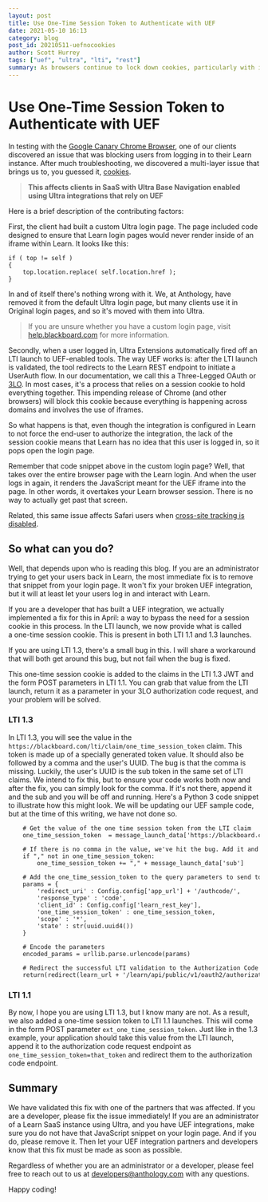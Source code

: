 ```yaml
---
layout: post
title: Use One-Time Session Token to Authenticate with UEF
date: 2021-05-10 16:13
category: blog
post_id: 20210511-uefnocookies
author: Scott Hurrey
tags: ["uef", "ultra", "lti", "rest"]
summary: As browsers continue to lock down cookies, particularly with iframes, there is a new way to handle authentication with the Ultra Extension Framework.
---
```


# Use One-Time Session Token to Authenticate with UEF

In testing with the [Google Canary Chrome Browser](https://www.google.com/chrome/canary/), one of our clients discovered an issue that was blocking users from logging in to their Learn instance. After much troubleshooting, we discovered a multi-layer issue that brings us to, you guessed it, [cookies](https://docs.blackboard.com/blog/2020/10/15/Cookies-and-Browsers).

> **This affects clients in SaaS with Ultra Base Navigation enabled using Ultra integrations that rely on UEF**

Here is a brief description of the contributing factors:

First, the client had built a custom Ultra login page. The page included code designed to ensure that Learn login pages would never render inside of an iframe within Learn. It looks like this:

```
if ( top != self )
{
    top.location.replace( self.location.href );
}
```

In and of itself there's nothing wrong with it. We, at Anthology, have removed it from the default Ultra login page, but many clients use it in Original login pages, and so it's moved with them into Ultra.

> If you are unsure whether you have a custom login page, visit [help.blackboard.com](https://help.blackboard.com/Learn/Administrator/SaaS/User_Interface_Options/Ultra_Experience/Institution_Branding/Customize_the_Login_Page) for more information.

Secondly, when a user logged in, Ultra Extensions automatically fired off an LTI launch to UEF-enabled tools. The way UEF works is: after the LTI launch is validated, the tool redirects to the Learn REST endpoint to initiate a UserAuth flow. In our documentation, we call this a Three-Legged OAuth or [3LO](https://docs.blackboard.com/learn/rest/getting-started/3lo). In most cases, it's a process that relies on a session cookie to hold everything together. This impending release of Chrome (and other browsers) will block this cookie because everything is happening across domains and involves the use of iframes.

So what happens is that, even though the integration is configured in Learn to not force the end-user to authorize the integration, the lack of the session cookie means that Learn has no idea that this user is logged in, so it pops open the login page.

Remember that code snippet above in the custom login page? Well, that takes over the entire browser page with the Learn login. And when the user logs in again, it renders the JavaScript meant for the UEF iframe into the page. In other words, it overtakes your Learn browser session. There is no way to actually get past that screen.

Related, this same issue affects Safari users when [cross-site tracking is disabled](https://support.apple.com/guide/safari/prevent-cross-site-tracking-sfri40732/mac).

## So what can you do?

Well, that depends upon who is reading this blog. If you are an administrator trying to get your users back in Learn, the most immediate fix is to remove that snippet from your login page. It won't fix your broken UEF integration, but it will at least let your users log in and interact with Learn.

If you are a developer that has built a UEF integration, we actually implemented a fix for this in April: a way to bypass the need for a session cookie in this process. In the LTI launch, we now provide what is called a one-time session cookie. This is present in both LTI 1.1 and 1.3 launches.

If you are using LTI 1.3, there's a small bug in this. I will share a workaround that will both get around this bug, but not fail when the bug is fixed.

This one-time session cookie is added to the claims in the LTI 1.3 JWT and the form POST parameters in LTI 1.1. You can grab that value from the LTI launch, return it as a parameter in your 3LO authorization code request, and your problem will be solved.

### LTI 1.3

In LTI 1.3, you will see the value in the `https://blackboard.com/lti/claim/one_time_session_token` claim. This token is made up of a specially generated token value. It should also be followed by a comma and the user's UUID. The bug is that the comma is missing. Luckily, the user's UUID is the sub token in the same set of LTI claims. We intend to fix this, but to ensure your code works both now and after the fix, you can simply look for the comma. If it's not there, append it and the sub and you will be off and running. Here's a Python 3 code snippet to illustrate how this might look. We will be updating our UEF sample code, but at the time of this writing, we have not done so.

```
    # Get the value of the one time session token from the LTI claim
    one_time_session_token  = message_launch_data['https://blackboard.com/lti/claim/one_time_session_token']

    # If there is no comma in the value, we've hit the bug. Add it and the user's UUID
    if "," not in one_time_session_token:
        one_time_session_token += "," + message_launch_data['sub']

    # Add the one_time_session_token to the query parameters to send to the Authorization Code endpoint
    params = {
        'redirect_uri' : Config.config['app_url'] + '/authcode/',
        'response_type' : 'code',
        'client_id' : Config.config['learn_rest_key'],
        'one_time_session_token' : one_time_session_token,
        'scope' : '*',
        'state' : str(uuid.uuid4())
    }

    # Encode the parameters
    encoded_params = urllib.parse.urlencode(params)

    # Redirect the successful LTI validation to the Authorization Code endpoint
    return(redirect(learn_url + '/learn/api/public/v1/oauth2/authorizationCode?' + encoded_params))
```



### LTI 1.1

By now, I hope you are using LTI 1.3, but I know many are not. As a result, we also added a one-time session token to LTI 1.1 launches. This will come in the form POST parameter `ext_one_time_session_token`. Just like in the 1.3 example, your application should take this value from the LTI launch, append it to the authorization code request endpoint as `one_time_session_token=that_token` and redirect them to the authorization code endpoint.

## Summary

We have validated this fix with one of the partners that was affected. If you are a developer, please fix the issue immediately! If you are an administrator of a Learn SaaS instance using Ultra, and you have UEF integrations, make sure you do not have that JavaScript snippet on your login page. And if you do, please remove it. Then let your UEF integration partners and developers know that this fix must be made as soon as possible.

Regardless of whether you are an administrator or a developer, please feel free to reach out to us at developers@anthology.com with any questions.

Happy coding!
